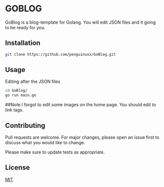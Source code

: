 # GOBLOG

GoBlog is a blog-template for Golang. You will  edit JSON files and it going to be ready for you.

## Installation


```bash
git clone https://github.com/penguinuxx/GoBlog.git
```

## Usage
Editing after the JSON files 
```bash
cd GoBlog/
go run main.go
```
##Note 
I forgot to edit some images on the home page. You should edit to link tags.   

## Contributing

Pull requests are welcome. For major changes, please open an issue first
to discuss what you would like to change.

Please make sure to update tests as appropriate.

## License

[MIT](https://choosealicense.com/licenses/mit/)
